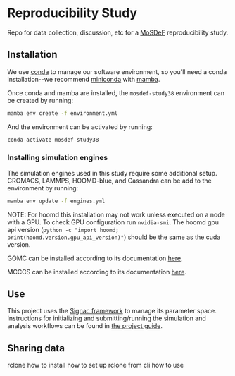 # Reproducibility Study
Repo for data collection, discussion, etc for a [MoSDeF](http://mosdef.org) reproducibility study.

## Installation
We use [conda](https://docs.conda.io/en/latest/) to manage our software environment, so you'll need a conda installation--we recommend [miniconda](https://docs.conda.io/en/latest/miniconda.html) with [mamba](https://github.com/mamba-org/mamba).

Once conda and mamba are installed, the `mosdef-study38` environment can be created by running:

```bash
mamba env create -f environment.yml
```
And the environment can be activated by running:
```bash
conda activate mosdef-study38
```

### Installing simulation engines
The simulation engines used in this study require some additional setup.
GROMACS, LAMMPS, HOOMD-blue, and Cassandra can be add to the environment by running:
```bash
mamba env update -f engines.yml
```
NOTE: For hoomd this installation may not work unless executed on a node with a GPU. To check GPU configuration run `nvidia-smi`. The hoomd gpu api version (`python -c "import hoomd; print(hoomd.version.gpu_api_version)"`) should be the same as the cuda version.

GOMC can be installed according to its documentation [here](https://gomc.eng.wayne.edu/).

MCCCS can be installed according to its documentation [here](https://ccs-psi.org/node/52).

## Use
This project uses the [Signac framework](https://signac.io/) to manage its parameter space. Instructions for initializing and submitting/running the simulation and analysis workflows can be found in [the project guide](reproducibility_project/README.md).

## Sharing data
rclone
how to install
how to set up rclone from cli
how to use
